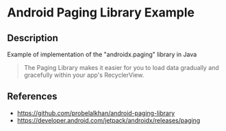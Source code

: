 # Android Paging Library Example

## Description

Example of implementation of the "androidx.paging" library in Java

> The Paging Library makes it easier for you to load data gradually and gracefully within your app's RecyclerView.


## References

- https://github.com/probelalkhan/android-paging-library
- https://developer.android.com/jetpack/androidx/releases/paging